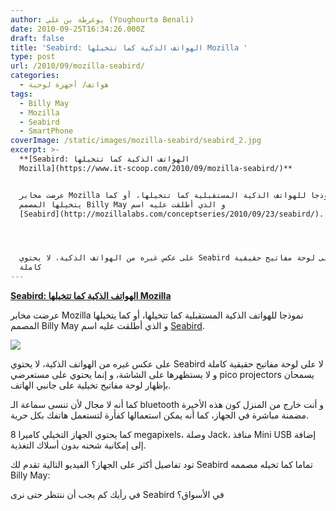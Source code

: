 ```yaml
---
author: يوغرطة بن علي (Youghourta Benali)
date: 2010-09-25T16:34:26.000Z
draft: false
title: 'Seabird: الهواتف الذكية كما تتخيلها Mozilla '
type: post
url: /2010/09/mozilla-seabird/
categories:
  - هواتف/ أجهزة لوحية
tags:
  - Billy May
  - Mozilla
  - Seabird
  - SmartPhone
coverImage: /static/images/mozilla-seabird/seabird_2.jpg
excerpt: >-
  **[Seabird: الهواتف الذكية كما تتخيلها
  Mozilla](https://www.it-scoop.com/2010/09/mozilla-seabird/)**


  عرضت مخابر Mozilla نموذجا للهواتف الذكية المستقبلية كما تتخيلها، أو كما
  يتخيلها المصمم Billy May و الذي أطلقت عليه اسم
  [Seabird](http://mozillalabs.com/conceptseries/2010/09/23/seabird/).




  على عكس غيره من الهواتف الذكية، لا يحتوي Seabird لا على لوحة مفاتيح حقيقية
  كاملة
---
```

**[Seabird: الهواتف الذكية كما تتخيلها Mozilla](https://www.it-scoop.com/2010/09/mozilla-seabird/)**

عرضت مخابر Mozilla نموذجا للهواتف الذكية المستقبلية كما تتخيلها، أو كما يتخيلها المصمم Billy May و الذي أطلقت عليه اسم [Seabird](http://mozillalabs.com/conceptseries/2010/09/23/seabird/).

![](/static/images/mozilla-seabird/seabird\_2.jpg)

على عكس غيره من الهواتف الذكية، لا يحتوي Seabird لا على لوحة مفاتيح حقيقية كاملة و لا يستظهرها على الشاشة، و إنما يحتوي على مستعرضي pico projectors يسمحان بإظهار لوحة مفاتيح تخيلية على جانبي الهاتف.

كما أنه لا مجال لأن تنسى سماعة الـ bluetooth و أنت خارج من المنزل كون هذه الأخيرة مضمنة مباشرة في الجهاز، كما أنه يمكن استعمالها كفأرة لتستعمل هاتفك بكل حرية.

كما يحتوي الجهاز التخيلي كاميرا 8 megapixels، وصلة Jack، منافذ Mini USB إضافة إلى إمكانية شحنه بدون أسلاك التغذية.

تود تفاصيل أكثر على الجهاز؟ الفيديو التالية تقدم لك Seabird تماما كما تخيله مصممه Billy May:

في رأيك كم يجب أن ننتظر حتى نرى Seabird في الأسواق؟
